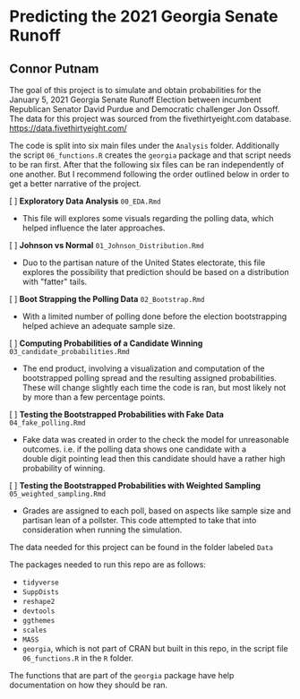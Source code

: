 
# Predicting the 2021 Georgia Senate Runoff
## Connor Putnam
<!-- badges: start -->
<!-- badges: end -->

The goal of this project is to simulate and obtain probabilities for the January 5, 2021 Georgia Senate Runoff Election between incumbent Republican Senator David Purdue and Democratic challenger Jon Ossoff. The data for this project was sourced from the fivethirtyeight.com database. https://data.fivethirtyeight.com/

The code is split into six main files under the `Analysis` folder. Additionally the script `06_functions.R` creates the `georgia` package and that script needs to be ran first. After that the following six files can be ran independently of one another. But I recommend following the order outlined below in order to get a better narrative of the project.

[ ] **Exploratory Data Analysis** `00_EDA.Rmd`
  
  * This file will explores some visuals regarding the polling data, which helped influence the later approaches.
  
[ ] **Johnson vs Normal** `01_Johnson_Distribution.Rmd`
  
  * Duo to the partisan nature of the United States electorate, this file explores the possibility that prediction should be based on a distribution with "fatter" tails. 
  
[ ] **Boot Strapping the Polling Data** `02_Bootstrap.Rmd`
  
  * With a limited number of polling done before the election bootstrapping helped achieve an adequate sample size.
  
[ ] **Computing Probabilities of a Candidate Winning** `03_candidate_probabilities.Rmd`
  
  * The end product, involving a visualization and computation of the bootstrapped polling spread and the resulting assigned probabilities. These will change slightly each time the code is ran, but most likely not by more than a few percentage points.
  
[ ] **Testing the Bootstrapped Probabilities with Fake Data** `04_fake_polling.Rmd`
  
  * Fake data was created in order to the check the model for unreasonable outcomes. i.e. if the polling data shows one candidate with a   
  double digit pointing lead then this candidate should have a rather high probability of winning.
  
[ ] **Testing the Bootstrapped Probabilities with Weighted Sampling** `05_weighted_sampling.Rmd`
  
  * Grades are assigned to each poll, based on aspects like sample size and partisan lean of a pollster. This code attempted to take that 
  into consideration when running the simulation.

The data needed for this project can be found in the folder labeled `Data`

The packages needed to run this repo are as follows:

  * `tidyverse`
  * `SuppDists`
  * `reshape2`
  * `devtools`
  * `ggthemes`
  * `scales`
  * `MASS`
  * `georgia`, which is not part of CRAN but built in this repo, in the script file `06_functions.R` in the `R` folder.
  
The functions that are part of the `georgia` package have help documentation on how they should be ran.
